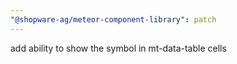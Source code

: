 ```yaml
---
"@shopware-ag/meteor-component-library": patch
---
```


add ability to show the symbol in mt-data-table cells
